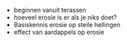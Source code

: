- beginnen vanuit terassen
- hoeveel erosie is er als je niks doet?
- Basiskennis erosie op steile hellingen
- effect van aardappels op erosie
